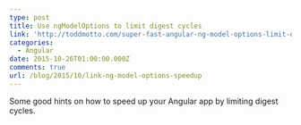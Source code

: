 ```yaml
---
type: post
title: Use ngModelOptions to limit digest cycles
link: 'http://toddmotto.com/super-fast-angular-ng-model-options-limit-digest-cycles'
categories:
  - Angular
date: 2015-10-26T01:00:00.000Z
comments: true
url: /blog/2015/10/link-ng-model-options-speedup
---
```

Some good hints on how to speed up your Angular app by limiting digest cycles.

